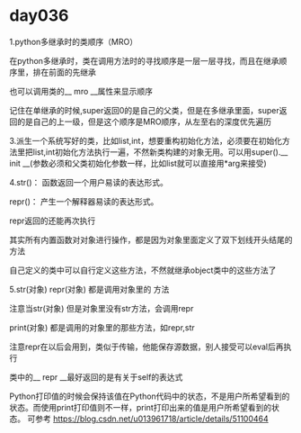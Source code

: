 # day036

1.python多继承时的类顺序（MRO）

在python多继承时，类在调用方法时的寻找顺序是一层一层寻找，而且在继承顺序里，排在前面的先继承

也可以调用类的__ mro __属性来显示顺序

记住在单继承的时候,super返回0的是自己的父类，但是在多继承里面，super返回的是自己的上一级，但是这个顺序是MRO顺序，从左至右的深度优先遍历 

3.派生一个系统写好的类，比如list,int，想要重构初始化方法，必须要在初始化方法里把list,int初始化方法执行一遍，不然新类构建的对象无用。可以用super().__ init __(参数必须和父类初始化参数一样，比如list就可以直接用*arg来接受)

4.str()： 函数返回一个用户易读的表达形式。

repr()： 产生一个解释器易读的表达形式。

repr返回的还能再次执行 

其实所有内置函数对对象进行操作，都是因为对象里面定义了双下划线开头结尾的方法

自己定义的类中可以自行定义这些方法，不然就继承object类中的这些方法了

5.str(对象) repr(对象) 都是调用对象里的 方法

注意当str(对象) 但是对象里没有str方法，会调用repr

print(对象) 都是调用的对象里的那些方法，如repr,str

注意repr在以后会用到，类似于传输，他能保存源数据，别人接受可以eval后再执行

类中的__ repr __最好返回的是有关于self的表达式

Python打印值的时候会保持该值在Python代码中的状态，不是用户所希望看到的状态。而使用print打印值则不一样，print打印出来的值是用户所希望看到的状态。
可参考 <https://blog.csdn.net/u013961718/article/details/51100464> 